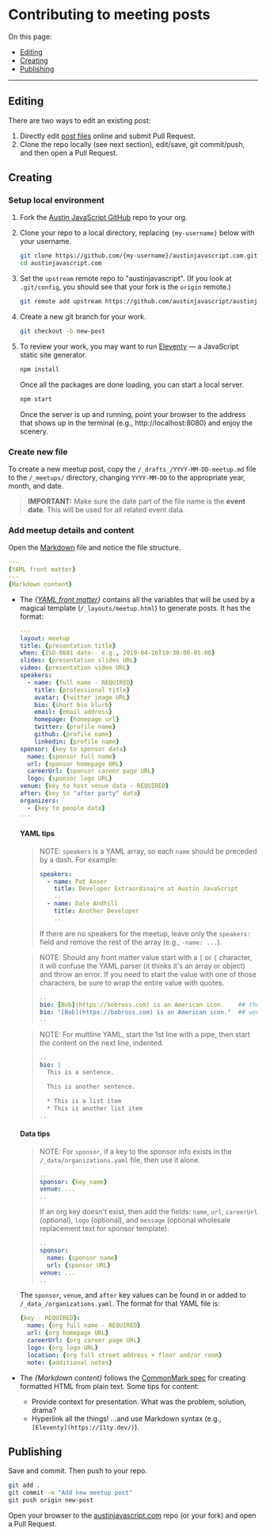 # Contributing to meeting posts

On this page:

* [Editing](#editing)
* [Creating](#creating)
* [Publishing](#publishing)

---

## Editing

There are two ways to edit an existing post:

1. Directly edit [post files](https://github.com/austinjavascript/austinjavascript.com/tree/master/_posts) online and submit Pull Request.
1. Clone the repo locally (see next section), edit/save, git commit/push, and then open a Pull Request.

## Creating

### Setup local environment

1. Fork the [Austin JavaScript GitHub](https://github.com/austinjavascript/austinjavascript.com/) repo to your org.
1. Clone your repo to a local directory, replacing `{my-username}` below with your username.

    ```sh
    git clone https://github.com/{my-username}/austinjavascript.com.git
    cd austinjavascript.com
    ```

1. Set the `upstream` remote repo to "austinjavascript". (If you look at `.git/config`, you should see that your fork is the `origin` remote.)

    ```sh
    git remote add upstream https://github.com/austinjavascript/austinjavascript.com.git
    ```

2. Create a new git branch for your work.

    ```sh
    git checkout -b new-post
    ```

3. To review your work, you may want to run [Eleventy](https://11ty.dev/) — a JavaScript static site generator.

    ```sh
    npm install
    ```

    Once all the packages are done loading, you can start a local server.

    ```sh
    npm start
    ```

    Once the server is up and running, point your browser to the address that shows up in the terminal (e.g., http://localhost:8080) and enjoy the scenery.

### Create new file

To create a new meetup post, copy the `/_drafts_/YYYY-MM-DD-meetup.md` file to the `/_meetups/` directory, changing `YYYY-MM-DD` to the appropriate year, month, and date.

> **IMPORTANT:** Make sure the date part of the file name is the **event date**. This will be used for all related event data.

### Add meetup details and content

Open the [Markdown](https://commonmark.org/) file and notice the file structure.

```yaml
---
{YAML front matter}
---
{Markdown content}
```

* The *{[YAML front matter](https://jekyllrb.com/docs/front-matter/)}* contains all the variables that will be used by a magical template (`/_layouts/meetup.html`) to generate posts. It has the format:

    ```yaml
    ---
    layout: meetup
    title: {presentation title}
    when: {ISO-8601 date-- e.g., 2019-04-16T19:30:00-05:00}
    slides: {presentation slides URL}
    video: {presentation video URL}
    speakers:
      - name: {full name - REQUIRED}
        title: {professional title}
        avatar: {twitter image URL}
        bio: {short bio blurb}
        email: {email address}
        homepage: {homepage url}
        twitter: {profile name}
        github: {profile name}
        linkedin: {profile name}
    sponsor: {key to sponsor data}
      name: {sponsor full name}
      url: {sponsor homepage URL}
      careerUrl: {sponsor career page URL}
      logo: {sponsor logo URL}
    venue: {key to host venue data - REQUIRED}
    after: {key to "after party" data}
    organizers:
      - {key to people data}
    ---
    ```

    <!-- markdownlint-disable md023 -->
    #### YAML tips

    > NOTE: `speakers` is a YAML array, so each `name` should be preceded by a dash. For example:
    >
    > ```yaml
    > speakers:
    >   - name: Pat Anser
    >     title: Developer Extraordinaire at Austin JavaScript
    >     ..
    >   - name: Dale Andhill
    >     title: Another Developer
    >     ..
    > ```
    >
    > If there are no speakers for the meetup, leave only the `speakers:` field and remove the rest of the array (e.g., `-name: ...`).
    >

    > NOTE: Should any front matter value start with a `[` or `{` character, it will confuse the YAML parser (it thinks it's an array or object) and throw an error. If you need to start the value with one of those characters, be sure to wrap the entire value with quotes.
    >
    > ```yaml
    > ..
    > bio: [Bob](https://bobross.com) is an American icon.    ## throws error
    > bio: "[Bob](https://bobross.com) is an American icon."  ## works
    > ..
    > ```
    >

    > NOTE: For multline YAML, start the 1st line with a pipe, then start the content on the next line, indented.
    >
    > ```yaml
    > ..
    > bio: |
    >   This is a sentence.
    >
    >   This is another sentence.
    >
    >   * This is a list item
    >   * This is another list item
    > ..
    > ```
    >

    #### Data tips

    > NOTE: For `sponsor`, if a key to the sponsor info exists in the `/_data/organizations.yaml` file, then use it alone.
    >
    > ```yaml
    > ..
    > sponsor: {key_name}
    > venue: ...
    > ..
    > ```
    >
    > If an org key doesn't exist, then add the fields: `name`, `url`, `careerUrl` (optional), `logo` (optional), and `message` (optional wholesale replacement text for sponsor template).
    >
    > ```yaml
    > ..
    > sponsor:
    >   name: {sponsor name}
    >   url: {sponsor URL}
    > venue: ...
    > ..
    > ```

    The `sponsor`, `venue`, and `after` key values can be found in or added to `/_data_/organizations.yaml`. The format for that YAML file is:

    ```yaml
    {key - REQUIRED}:
      name: {org full name - REQUIRED}
      url: {org homepage URL}
      careerUrl: {org career page URL}
      logo: {org logo URL}
      location: {org full street address + floor and/or room}
      note: {additional notes}
    ```

* The _{Markdown content}_ follows the [CommonMark spec](https://commonmark.org/help/) for creating formatted HTML from plain text. Some tips for content:

    * Provide context for presentation. What was the problem, solution, drama?
    * Hyperlink all the things! ...and use Markdown syntax (e.g., `[Eleventy](https://11ty.dev/)`).

## Publishing

Save and commit. Then push to your repo.

```sh
git add .
git commit -m "Add new meetup post"
git push origin new-post
```

Open your browser to the [austinjavascript.com](https://www.github.com/austinjavascript/austinjavascript.com/) repo (or your fork) and open a Pull Request.
